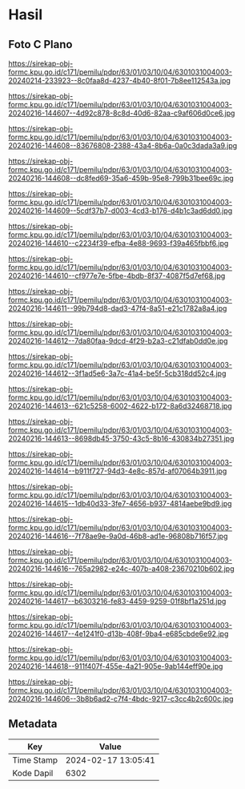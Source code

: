 # Hasil

## Foto C Plano

https://sirekap-obj-formc.kpu.go.id/c171/pemilu/pdpr/63/01/03/10/04/6301031004003-20240214-233923--8c0faa8d-4237-4b40-8f01-7b8ee112543a.jpg

https://sirekap-obj-formc.kpu.go.id/c171/pemilu/pdpr/63/01/03/10/04/6301031004003-20240216-144607--4d92c878-8c8d-40d6-82aa-c9af606d0ce6.jpg

https://sirekap-obj-formc.kpu.go.id/c171/pemilu/pdpr/63/01/03/10/04/6301031004003-20240216-144608--83676808-2388-43a4-8b6a-0a0c3dada3a9.jpg

https://sirekap-obj-formc.kpu.go.id/c171/pemilu/pdpr/63/01/03/10/04/6301031004003-20240216-144608--dc8fed69-35a6-459b-95e8-799b31bee69c.jpg

https://sirekap-obj-formc.kpu.go.id/c171/pemilu/pdpr/63/01/03/10/04/6301031004003-20240216-144609--5cdf37b7-d003-4cd3-b176-d4b1c3ad6dd0.jpg

https://sirekap-obj-formc.kpu.go.id/c171/pemilu/pdpr/63/01/03/10/04/6301031004003-20240216-144610--c2234f39-efba-4e88-9693-f39a465fbbf6.jpg

https://sirekap-obj-formc.kpu.go.id/c171/pemilu/pdpr/63/01/03/10/04/6301031004003-20240216-144610--cf977e7e-5fbe-4bdb-8f37-4087f5d7ef68.jpg

https://sirekap-obj-formc.kpu.go.id/c171/pemilu/pdpr/63/01/03/10/04/6301031004003-20240216-144611--99b794d8-dad3-47f4-8a51-e21c1782a8a4.jpg

https://sirekap-obj-formc.kpu.go.id/c171/pemilu/pdpr/63/01/03/10/04/6301031004003-20240216-144612--7da80faa-9dcd-4f29-b2a3-c21dfab0dd0e.jpg

https://sirekap-obj-formc.kpu.go.id/c171/pemilu/pdpr/63/01/03/10/04/6301031004003-20240216-144612--3f1ad5e6-3a7c-41a4-be5f-5cb318dd52c4.jpg

https://sirekap-obj-formc.kpu.go.id/c171/pemilu/pdpr/63/01/03/10/04/6301031004003-20240216-144613--621c5258-6002-4622-b172-8a6d32468718.jpg

https://sirekap-obj-formc.kpu.go.id/c171/pemilu/pdpr/63/01/03/10/04/6301031004003-20240216-144613--8698db45-3750-43c5-8b16-430834b27351.jpg

https://sirekap-obj-formc.kpu.go.id/c171/pemilu/pdpr/63/01/03/10/04/6301031004003-20240216-144614--b911f727-94d3-4e8c-857d-af07064b3911.jpg

https://sirekap-obj-formc.kpu.go.id/c171/pemilu/pdpr/63/01/03/10/04/6301031004003-20240216-144615--1db40d33-3fe7-4656-b937-4814aebe9bd9.jpg

https://sirekap-obj-formc.kpu.go.id/c171/pemilu/pdpr/63/01/03/10/04/6301031004003-20240216-144616--7f78ae9e-9a0d-46b8-ad1e-96808b716f57.jpg

https://sirekap-obj-formc.kpu.go.id/c171/pemilu/pdpr/63/01/03/10/04/6301031004003-20240216-144616--765a2982-e24c-407b-a408-23670210b602.jpg

https://sirekap-obj-formc.kpu.go.id/c171/pemilu/pdpr/63/01/03/10/04/6301031004003-20240216-144617--b6303216-fe83-4459-9259-01f8bf1a251d.jpg

https://sirekap-obj-formc.kpu.go.id/c171/pemilu/pdpr/63/01/03/10/04/6301031004003-20240216-144617--4e1241f0-d13b-408f-9ba4-e685cbde6e92.jpg

https://sirekap-obj-formc.kpu.go.id/c171/pemilu/pdpr/63/01/03/10/04/6301031004003-20240216-144618--911f407f-455e-4a21-905e-9ab144eff90e.jpg

https://sirekap-obj-formc.kpu.go.id/c171/pemilu/pdpr/63/01/03/10/04/6301031004003-20240216-144606--3b8b6ad2-c7f4-4bdc-9217-c3cc4b2c600c.jpg


## Metadata

| Key        | Value               |
| ---------- | ------------------- |
| Time Stamp | 2024-02-17 13:05:41 |
| Kode Dapil | 6302                |



